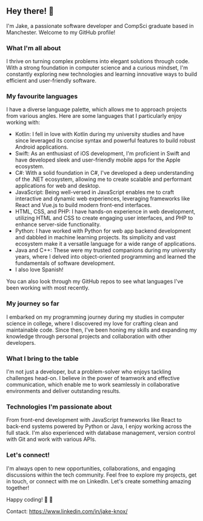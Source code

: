 ## Hey there! 👋

I'm Jake, a passionate software developer and CompSci graduate based in Manchester. Welcome to my GitHub profile!

### What I'm all about

I thrive on turning complex problems into elegant solutions through code. With a strong foundation in computer science and a curious mindset, I'm constantly exploring new technologies and learning innovative ways to build efficient and user-friendly software.

### My favourite languages

I have a diverse language palette, which allows me to approach projects from various angles. Here are some languages that I particularly enjoy working with:
- Kotlin: I fell in love with Kotlin during my university studies and have since leveraged its concise syntax and powerful features to build robust Android applications.
- Swift: As an enthusiast of iOS development, I'm proficient in Swift and have developed sleek and user-friendly mobile apps for the Apple ecosystem.
- C#: With a solid foundation in C#, I've developed a deep understanding of the .NET ecosystem, allowing me to create scalable and performant applications for web and desktop.
- JavaScript: Being well-versed in JavaScript enables me to craft interactive and dynamic web experiences, leveraging frameworks like React and Vue.js to build modern front-end interfaces.
- HTML, CSS, and PHP: I have hands-on experience in web development, utilizing HTML and CSS to create engaging user interfaces, and PHP to enhance server-side functionality.
- Python: I have worked with Python for web app backend development and dabbled in machine learning projects. Its simplicity and vast ecosystem make it a versatile language for a wide range of applications.
- Java and C++: These were my trusted companions during my university years, where I delved into object-oriented programming and learned the fundamentals of software development.
- I also love Spanish! 

You can also look through my GitHub repos to see what languages I've been working with most recently.

### My journey so far

I embarked on my programming journey during my studies in computer science in college, where I discovered my love for crafting clean and maintainable code. Since then, I've been honing my skills and expanding my knowledge through personal projects and collaboration with other developers.

### What I bring to the table

I'm not just a developer, but a problem-solver who enjoys tackling challenges head-on. I believe in the power of teamwork and effective communication, which enable me to work seamlessly in collaborative environments and deliver outstanding results.

### Technologies I'm passionate about

From front-end development with JavaScript frameworks like React to back-end systems powered by Python or Java, I enjoy working across the full stack. I'm also experienced with database management, version control with Git and work with various APIs.

### Let's connect!

I'm always open to new opportunities, collaborations, and engaging discussions within the tech community. Feel free to explore my projects, get in touch, or connect with me on LinkedIn. Let's create something amazing together!

Happy coding! 🤖 🐑




<!-- Demos: https://www.youtube.com/@jakeknox -->

Contact: https://www.linkedin.com/in/jake-knox/

